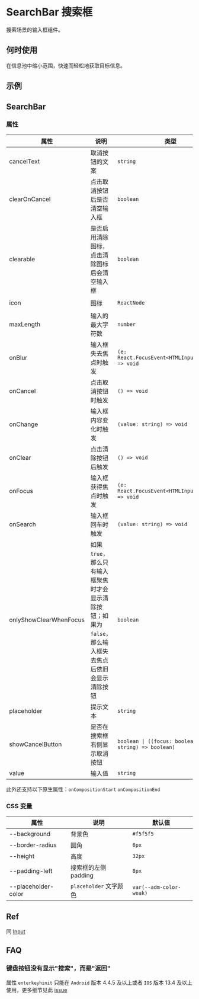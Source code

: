 # SearchBar 搜索框

搜索场景的输入框组件。

## 何时使用

在信息池中缩小范围，快速而轻松地获取目标信息。

## 示例

<code src="./demos/demo1.tsx"></code>

<code src="./demos/demo2.tsx"></code>

## SearchBar

### 属性

| 属性 | 说明 | 类型 | 默认值 |
| --- | --- | --- | --- |
| cancelText | 取消按钮的文案 | `string` | `'取消'` |
| clearOnCancel | 点击取消按钮后是否清空输入框 | `boolean` | `true` |
| clearable | 是否启用清除图标，点击清除图标后会清空输入框 | `boolean` | `true` |
| icon | 图标 | `ReactNode` | `<SearchOutline />` |
| maxLength | 输入的最大字符数 | `number` | - |
| onBlur | 输入框失去焦点时触发 | `(e: React.FocusEvent<HTMLInputElement>) => void` | - |
| onCancel | 点击取消按钮时触发 | `() => void` | - |
| onChange | 输入框内容变化时触发 | `(value: string) => void` | - |
| onClear | 点击清除按钮后触发 | `() => void` | - |
| onFocus | 输入框获得焦点时触发 | `(e: React.FocusEvent<HTMLInputElement>) => void` | - |
| onSearch | 输入框回车时触发 | `(value: string) => void` | - |
| onlyShowClearWhenFocus | 如果 `true`，那么只有输入框聚焦时才会显示清除按钮；如果为 `false`，那么输入框失去焦点后依旧会显示清除按钮 | `boolean` | `false` |
| placeholder | 提示文本 | `string` | - |
| showCancelButton | 是否在搜索框右侧显示取消按钮 | `boolean \| ((focus: boolean, value: string) => boolean)` | `false` |
| value | 输入值 | `string` | - |

此外还支持以下原生属性：`onCompositionStart` `onCompositionEnd`

### CSS 变量

| 属性                | 说明                   | 默认值                  |
| ------------------- | ---------------------- | ----------------------- |
| --background        | 背景色                 | `#f5f5f5`               |
| --border-radius     | 圆角                   | `6px`                   |
| --height            | 高度                   | `32px`                  |
| --padding-left      | 搜索框的左侧 padding   | `8px`                   |
| --placeholder-color | `placeholder` 文字颜色 | `var(--adm-color-weak)` |

## Ref

同 [Input](/zh/components/input)

## FAQ

### 键盘按钮没有显示"搜索"，而是"返回"

属性 `enterkeyhinit` 只能在 `Android` 版本 4.4.5 及以上或者 `IOS` 版本 13.4 及以上使用，更多细节见此 [issue](https://github.com/ant-design/ant-design-mobile/issues/5545)
